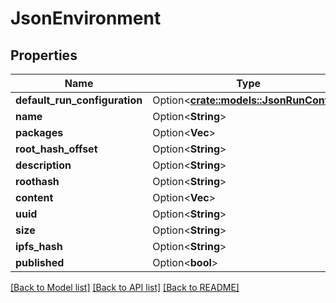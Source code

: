 # JsonEnvironment

## Properties

Name | Type | Description | Notes
------------ | ------------- | ------------- | -------------
**default_run_configuration** | Option<[**crate::models::JsonRunConfig**](json_RunConfig.md)> |  | [optional]
**name** | Option<**String**> |  | [optional]
**packages** | Option<**Vec<String>**> |  | [optional]
**root_hash_offset** | Option<**String**> |  | [optional]
**description** | Option<**String**> |  | [optional]
**roothash** | Option<**String**> |  | [optional]
**content** | Option<**Vec<String>**> |  | [optional]
**uuid** | Option<**String**> |  | [optional]
**size** | Option<**String**> |  | [optional]
**ipfs_hash** | Option<**String**> |  | [optional]
**published** | Option<**bool**> |  | [optional]

[[Back to Model list]](../README.md#documentation-for-models) [[Back to API list]](../README.md#documentation-for-api-endpoints) [[Back to README]](../README.md)


